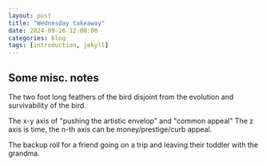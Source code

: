 ```yaml
---
layout: post
title: "Wednesday takeaway"
date: 2024-09-26 12:00:00
categories: blog
tags: [introduction, jekyll]
---
```


## Some misc. notes

The two foot long feathers of the bird disjoint from the evolution and survivability of the bird. 

The x-y axis of "pushing the artistic envelop" and "common appeal"
The z axis is time, the n-th axis can be money/prestige/curb appeal. 

The backup roll for a friend going on a trip and leaving their toddler with the grandma. 

